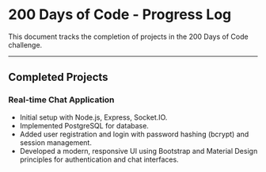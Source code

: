 # 200 Days of Code - Progress Log

This document tracks the completion of projects in the 200 Days of Code challenge.

---

## Completed Projects

### Real-time Chat Application
- Initial setup with Node.js, Express, Socket.IO.
- Implemented PostgreSQL for database.
- Added user registration and login with password hashing (bcrypt) and session management.
- Developed a modern, responsive UI using Bootstrap and Material Design principles for authentication and chat interfaces.

